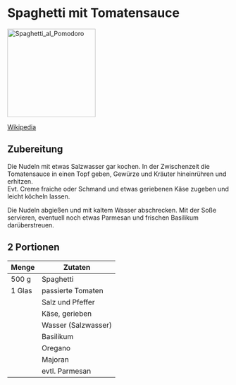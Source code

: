 # Spaghetti mit Tomatensauce

<img src="https://upload.wikimedia.org/wikipedia/commons/2/2a/Spaghetti_al_Pomodoro.JPG" height="200" alt="Spaghetti_al_Pomodoro">   

[Wikipedia](https://de.wikipedia.org/wiki/Spaghetti_alla_napoletana)   

## Zubereitung
Die Nudeln mit etwas Salzwasser gar kochen. In der Zwischenzeit die Tomatensauce in einen Topf geben, Gewürze und Kräuter hineinrühren und erhitzen.    
Evt. Creme fraiche oder Schmand und etwas geriebenen Käse zugeben und leicht köcheln lassen.

Die Nudeln abgießen und mit kaltem Wasser abschrecken. Mit der Soße servieren, eventuell noch etwas Parmesan und frischen Basilikum darüberstreuen.

## 2 Portionen
| Menge | Zutaten |
| --- | --- |
| 500 g | Spaghetti |
| 1 Glas | passierte Tomaten |
| | Salz und Pfeffer |
| | Käse, gerieben |
| | Wasser (Salzwasser) |
| | Basilikum |
| | Oregano |
| | Majoran |
| | evtl. 	Parmesan |
